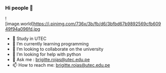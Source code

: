 ### Hi people 👋
![image.world]https://i.pinimg.com/736x/3b/fb/d6/3bfbd67b9892569cfb60949f94a096fd.jpg
- 🔭 Study in UTEC
- 🌱 I’m currently learning programming
- 👯 I’m looking to collaborate on the university
- 🤔 I’m looking for help with python
- 💬 Ask me : brigitte.rojas@utec.edu.pe
- 📫 How to reach me: brigitte.rojas@utec.edu.pe

